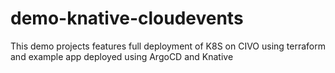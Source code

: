 # demo-knative-cloudevents
This demo projects features full deployment of K8S on CIVO using terraform and example app deployed using ArgoCD and Knative
